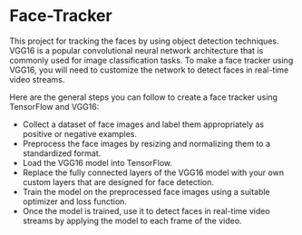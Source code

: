 # Face-Tracker
This project for tracking the faces by using object detection techniques. VGG16 is a popular convolutional neural network architecture that is commonly used for image classification tasks. To make a face tracker using VGG16, you will need to customize the network to detect faces in real-time video streams.

Here are the general steps you can follow to create a face tracker using TensorFlow and VGG16:

- Collect a dataset of face images and label them appropriately as positive or negative examples.
- Preprocess the face images by resizing and normalizing them to a standardized format.
- Load the VGG16 model into TensorFlow.
- Replace the fully connected layers of the VGG16 model with your own custom layers that are designed for face detection.
- Train the model on the preprocessed face images using a suitable optimizer and loss function.
- Once the model is trained, use it to detect faces in real-time video streams by applying the model to each frame of the video.
